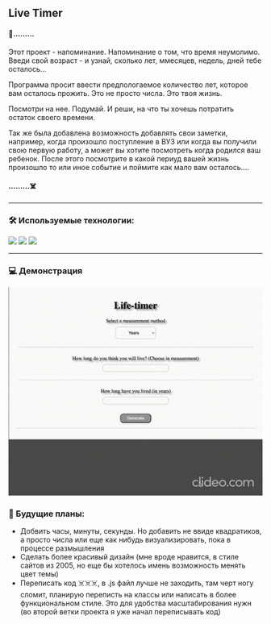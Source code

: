 ## Live Timer

#### 🌱.........

Этот проект - напоминание. 
Напоминание о том, что время неумолимо. 
Введи свой возраст - и узнай, 
сколько лет, ммесяцев, недель, дней тебе осталось...

Программа просит ввести предпологаемое количество лет, 
которое вам осталось прожить. 
Это не просто числа. 
Это твоя жизнь. 

Посмотри на нее. Подумай. 
И реши, на что ты хочешь потратить остаток своего времени. 

Так же была добавлена возможность добавлять свои заметки, 
например, когда произошло поступление в ВУЗ 
или когда вы получили свою первую работу, 
а может вы хотите посмотреть когда родился ваш ребенок. 
После этого посмотрите в какой периуд вашей жизнь
произошло то или иное событие и поймите как мало вам осталось....

#### .........☠️

---

### 🛠️ Используемые технологии:

<img src="https://img.shields.io☠badge/HTML5-E34F26?style=for-the-badge&logo=html5&logoColor=white"/>
<img src="https://img.shields.io/badge/CSS3-1572B6?style=for-the-badge&logo=css3&logoColor=white"/>
<img src="https://img.shields.io/badge/JavaScript-F7DF1E?style=for-the-badge&logo=javascript&logoColor=black"/>

---

### 💻 Демонстрация

![demo](./assets/demo.gif)


### 🔮 Будущие планы: 

- Добвить часы, минуты, секунды. Но добавить не ввиде квадратиков, а просто числа или еще как нибудь визуализировать, пока в процессе размышления
- Сделать более красивый дизайн (мне вроде нравится, в стиле сайтов из 2005, но еще бы хотелось имень возможность менять цвет темы)
- Переписать код ☠️☠️☠️, в .js файл лучше не заходить, там черт ногу сломит, планирую переписть на классы или написать в более функциональном стиле. Это для удобства масштабирования нужн (во второй ветки проекта я уже начал переписывать код)
